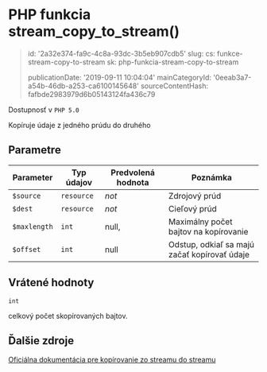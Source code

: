 PHP funkcia stream_copy_to_stream()
===================================

> id: '2a32e374-fa9c-4c8a-93dc-3b5eb907cdb5'
> slug:
> 	cs: funkce-stream-copy-to-stream
> 	sk: php-funkcia-stream-copy-to-stream
> 
> publicationDate: '2019-09-11 10:04:04'
> mainCategoryId: '0eeab3a7-a54b-46db-a253-ca6100145648'
> sourceContentHash: fafbde2983979d6b05143124fa436c79

Dostupnosť v `PHP 5.0`

Kopíruje údaje z jedného prúdu do druhého


Parametre
--------------

| Parameter | Typ údajov | Predvolená hodnota | Poznámka |
|-----|-----|-----|-----|
| `$source` | `resource` | *not* | Zdrojový prúd |
| `$dest` | `resource` | *not* | Cieľový prúd |
| `$maxlength` | `int` | null, | Maximálny počet bajtov na kopírovanie |
| `$offset` | `int` | null | Odstup, odkiaľ sa majú začať kopírovať údaje |


Vrátené hodnoty
----------------

`int`

celkový počet skopírovaných bajtov.

Ďalšie zdroje
------------

[Oficiálna dokumentácia pre kopírovanie zo streamu do streamu](https://www.php.net/manual/en/function.stream-copy-to-stream.php)

